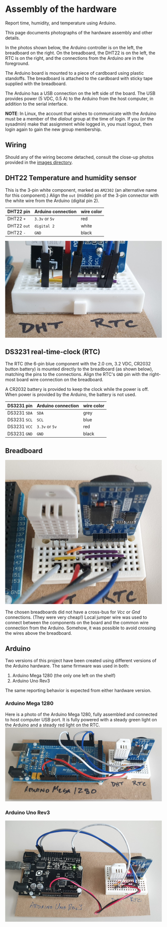 # Assembly of the hardware

Report time, humidity, and temperature using Arduino.

This page documents photographs of the hardware assembly and other
details.

In the photos shown below, the Arduino controller is on the left, the breadboard
on the right.  On the breadboard, the DHT22 is on the left, the RTC is on the
right, and the connections from the Arduino are in the foreground.

The Arduino board is mounted to a piece of cardboard using plastic standoffs.
The breadboard is attached to the cardboard with sticky tape supplied with the
breadboard.

The Arduino has a USB connection on the left side of the board.  The USB
provides power (5 VDC, 0.5 A) to the Arduino from the host computer, in addition
to the serial interface.

**NOTE**:
In Linux, the account that wishes to communicate with the Arduino must be a
member of the *dialout* group at the time of login.  If you (or the sysadmin)
make that assignment while logged in, you must logout, then login again to gain
the new group membership.

## Wiring

Should any of the wiring become detached, consult the close-up photos
provided in the [images directory](images/README.md).

## DHT22 Temperature and humidity sensor

This is the 3-pin white component, marked as `AM2302` (an alternative
name for this component).)  Align the `out` (middle) pin of the 3-pin
connector with the white wire from the Arduino (digital pin 2).

DHT22 pin | Arduino connection | wire color
--- | --- | ---
DHT22 `+` | `3.3v` or `5v` | red
DHT22 `out` | `digital 2` | white
DHT22 `-` | `GND` | black

![Arduino Uno Rev3, full assembly](images/20210613_140714.jpg "Full assembly view of the Arduino Uno Rev3") 

## DS3231 real-time-clock (RTC)

The RTC (the 6-pin blue component with the 2.0 cm, 3.2 VDC, CR2032
button battery) is mounted directly to the breadboard (as shown below),
matching the pins to the connections. Align the RTC's `GND` pin with the
right-most board wire connection on the breadboard.

A CR2032 battery is provided to keep the clock while the power is off.
When power is provided by the Arduino, the battery is not used.

DS3231 pin | Arduino connection | wire color
--- | --- | ---
DS3231 `SDA` | `SDA` | grey
DS3231 `SCL` | `SCL` | blue
DS3231 `VCC` | `3.3v` or `5v` | red
DS3231 `GND` | `GND` | black

## Breadboard

![breadboard, overhead view](images/20210613_140745.jpg "overhead view of the breadboard")

The chosen breadboards did not have a cross-bus for *Vcc* or *Gnd*
connections.  (They were very cheap!)  Local jumper wire was used to
connect between the components on the board and the common wire
connection from the Arduino. Somehow, it was possible to avoid crossing
the wires above the breadboard.

## Arduino

Two versions of this project have been created using different versions of the Arduino hardware.  The same firmware was used in both:

1. Arduino Mega 1280 (the only one left on the shelf)
2. Arduino Uno Rev3

The same reporting behavior is expected from either hardware version.

### Arduino Mega 1280

Here is a photo of the Arduino Mega 1280, fully assembled and connected to host computer USB port.  It is fully powered with a steady green light on the Arduino and a steady red light on the RTC.
![Arduino Mega 1280, full assembly](images/20210613_140648.jpg "Full assembly view of the Arduino Mega 1280")

### Arduino Uno Rev3

![Arduino Uno Rev3, full assembly](images/20210613_160104.jpg "Full assembly view of the Arduino Uno Rev3")
